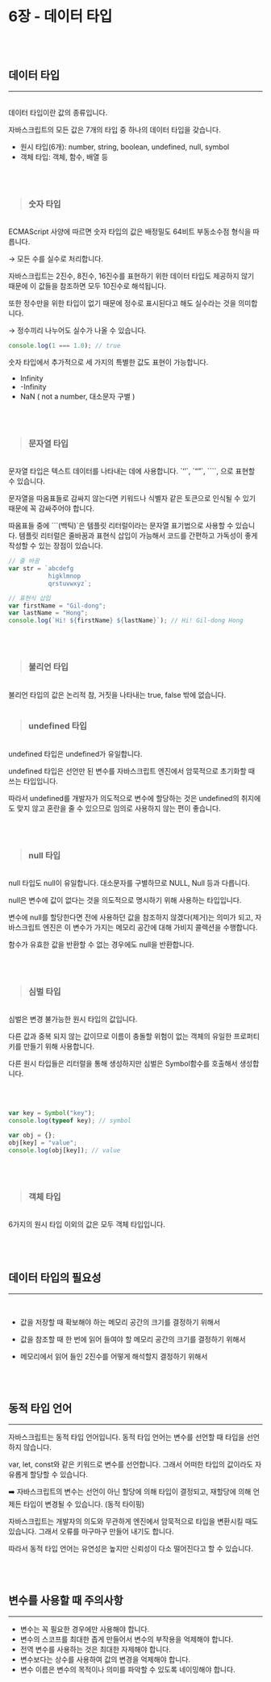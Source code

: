 # 6장 - 데이터 타입

<br>
<br>

## 데이터 타입

---

<br>
데이터 타입이란 값의 종류입니다.

자바스크립트의 모든 값은 7개의 타입 중 하나의 데이터 타입을 갖습니다.

- 원시 타입(6개): number, string, boolean, undefined, null, symbol
- 객체 타입: 객체, 함수, 배열 등

<br>
<br>

> ### 숫자 타입

<br>
ECMAScript 사양에 따르면 숫자 타입의 값은 배정밀도 64비트 부동소수점 형식을 따릅니다.

→ 모든 수를 실수로 처리합니다.

자바스크립트는 2진수, 8진수, 16진수를 표현하기 위한 데이터 타입도 제공하지 않기 때문에 이 값들을 참조하면 모두 10진수로 해석됩니다.

또한 정수만을 위한 타입이 없기 때문에 정수로 표시된다고 해도 실수라는 것을 의미합니다.

→ 정수끼리 나누어도 실수가 나올 수 있습니다.

```jsx
console.log(1 === 1.0); // true
```

숫자 타입에서 추가적으로 세 가지의 특별한 값도 표현이 가능합니다.

- Infinity
- -Infinity
- NaN ( not a number, 대소문자 구별 )

<br>
<br>

> ### 문자열 타입

<br>
문자열 타입은 텍스트 데이터를 나타내는 데에 사용합니다. `‘’`, `“”`, ````, 으로 표현할 수 있습니다.

문자열을 따옴표들로 감싸지 않는다면 키워드나 식별자 같은 토큰으로 인식될 수 있기 때문에 꼭 감싸주어야 합니다.

따옴표들 중에 ```(백틱)`은 템플릿 리터럴이라는 문자열 표기법으로 사용할 수 있습니다.
템플릿 리터럴은 줄바꿈과 표현식 삽입이 가능해서 코드를 간편하고 가독성이 좋게 작성할 수 있는 장점이 있습니다.

```jsx
// 줄 바꿈
var str = `abcdefg
		   higklmnop
		   qrstuvwxyz`;

// 표현식 삽입
var firstName = "Gil-dong";
var lastName = "Hong";
console.log(`Hi! ${firstName} ${lastName}`); // Hi! Gil-dong Hong
```

<br>
<br>

> ### 불리언 타입

<br>
불리언 타입의 값은 논리적 참, 거짓을 나타내는 true, false 밖에 없습니다.

<br>
<br>

> ### undefined 타입

<br>
undefined 타입은 undefined가 유일합니다.

undefined 타입은 선언만 된 변수를 자바스크립트 엔진에서 암묵적으로 초기화할 때 쓰는 타입입니다.

따라서 undefined를 개발자가 의도적으로 변수에 할당하는 것은 undefined의 취지에도 맞지 않고 혼란을 줄 수 있으므로 임의로 사용하지 않는 편이 좋습니다.

<br>
<br>

> ### null 타입

 <br>
null 타입도 null이 유일합니다. 대소문자를 구별하므로 NULL, Null 등과 다릅니다.

null은 변수에 값이 없다는 것을 의도적으로 명시하기 위해 사용하는 타입입니다.

변수에 null를 할당한다면 전에 사용하던 값을 참조하지 않겠다(제거)는 의미가 되고, 자바스크립트 엔진은 이 변수가 가지는 메모리 공간에 대해 가비지 콜렉션을 수행합니다.

함수가 유효한 값을 반환할 수 없는 경우에도 null을 반환합니다.

<br>
<br>

> ### 심벌 타입

<br>
심벌은 변경 불가능한 원시 타입의 값입니다. 
 
다른 값과 중복 되지 않는 값이므로 이름이 충돌할 위험이 없는 객체의 유일한 프로퍼티 키를 만들기 위해 사용합니다.

다른 원시 타입들은 리터럴을 통해 생성하지만 심벌은 Symbol함수를 호출해서 생성합니다.

<br>
<br>

```jsx
var key = Symbol("key");
console.log(typeof key); // symbol

var obj = {};
obj[key] = "value";
console.log(obj[key]); // value
```

<br>
<br>

> ### 객체 타입

  <br>
   6가지의 원시 타입 이외의 값은 모두 객체 타입입니다.

<br>
<br>
<br>
<br>

## 데이터 타입의 필요성

---

<br>

- 값을 저장할 때 확보해야 하는 메모리 공간의 크기를 결정하기 위해서

- 값을 참조할 때 한 번에 읽어 들여야 할 메모리 공간의 크기를 결정하기 위해서

- 메모리에서 읽어 들인 2진수를 어떻게 해석할지 결정하기 위해서

<br>
<br>

## 동적 타입 언어

---

자바스크립트는 동적 타입 언어입니다. 동적 타입 언어는 변수를 선언할 때 타입을 선언하지 않습니다.

var, let, const와 같은 키워드로 변수를 선언합니다. 그래서 어떠한 타입의 값이라도 자유롭게 할당할 수 있습니다.

➡️ 자바스크립트의 변수는 선언이 아닌 할당에 의해 타입이 결정되고, 재할당에 의해 언제든 타입이 변경될 수 있습니다. (동적 타이핑)

자바스크립트는 개발자의 의도와 무관하게 엔진에서 암묵적으로 타입을 변환시킬 때도 있습니다. 그래서 오류를 마구마구 만들어 내기도 합니다.

따라서 동적 타입 언어는 유연성은 높지만 신뢰성이 다소 떨어진다고 할 수 있습니다.

<br>
<br>

## 변수를 사용할 때 주의사항

---

- 변수는 꼭 필요한 경우에만 사용해야 합니다.
- 변수의 스코프를 최대한 좁게 만들어서 변수의 부작용을 억제해야 합니다.
- 전역 변수를 사용하는 것은 최대한 자제해야 합니다.
- 변수보다는 상수를 사용하여 값의 변경을 억제해야 합니다.
- 변수 이름은 변수의 목적이나 의미를 파악할 수 있도록 네이밍해야 합니다.
